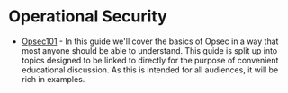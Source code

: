 # Operational Security

- [Opsec101](https://opsec101.org/) - In this guide we'll cover the basics of Opsec in a way that most anyone should be able to understand. This guide is split up into topics designed to be linked to directly for the purpose of convenient educational discussion. As this is intended for all audiences, it will be rich in examples.
